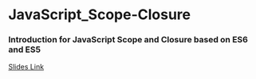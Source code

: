 # JavaScript_Scope-Closure
### Introduction for JavaScript Scope and Closure based on ES6 and ES5
[Slides Link](https://gitpitch.com/sawyerbutton/JavaScript_Scope-Closure)